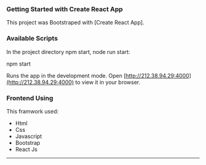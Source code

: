 <h3>Getting Started with Create React App</h3> 

This project was Bootstraped with [Create React App].

<h3> Available Scripts </h3>

In the project directory npm start, node run start:

<p>npm start</p>

Runs the app in the development mode.
Open [http://212.38.94.29:4000](http://212.38.94.29:4000) to view it in your browser.

<h3>Frontend Using</h3>
This framwork used:

 - Html
 - Css
 - Javascript
 - Bootstrap
 - React Js

<hr>
